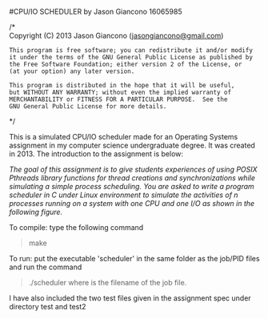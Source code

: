 #CPU/IO SCHEDULER by Jason Giancono 16065985

/*  
    Copyright (C) 2013 Jason Giancono (jasongiancono@gmail.com)

    This program is free software; you can redistribute it and/or modify
    it under the terms of the GNU General Public License as published by
    the Free Software Foundation; either version 2 of the License, or
    (at your option) any later version.

    This program is distributed in the hope that it will be useful,
    but WITHOUT ANY WARRANTY; without even the implied warranty of
    MERCHANTABILITY or FITNESS FOR A PARTICULAR PURPOSE.  See the
    GNU General Public License for more details.
*/

This is a simulated CPU/IO scheduler made for an Operating Systems assignment in my computer science undergraduate degree. It was created in 2013. The introduction to the assignment is below:

*The goal of this assignment is to give students experiences of using POSIX Pthreads library
functions for thread creations and synchronizations while simulating a simple process
scheduling. You are asked to write a program scheduler in C under Linux environment to
simulate the activities of n processes running on a system with one CPU and one I/O as
shown in the following figure.*

To compile:
type the following command
>make

To run:
put the executable 'scheduler' in the same folder as the job/PID files and run the command
>./scheduler <job>
where <job> is the filename of the job file.

I have also included the two test files given in the assignment spec under directory test and test2
